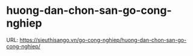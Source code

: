 # huong-dan-chon-san-go-cong-nghiep

URL: https://sieuthisango.vn/go-cong-nghiep/huong-dan-chon-san-go-cong-nghiep/